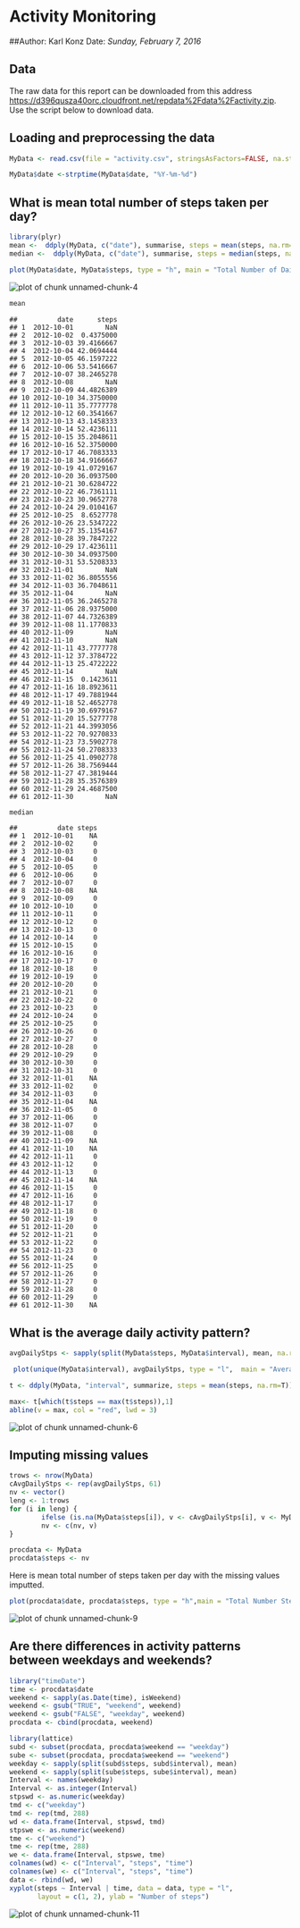 Activity Monitoring
===================

##Author: Karl Konz
Date: *Sunday, February 7, 2016*

Data 
----
The raw data for this report can be downloaded from this address <https://d396qusza40orc.cloudfront.net/repdata%2Fdata%2Factivity.zip>. Use the script below to download data.


## Loading and preprocessing the data


```r
MyData <- read.csv(file = "activity.csv", stringsAsFactors=FALSE, na.strings="NA")
```


```r
MyData$date <-strptime(MyData$date, "%Y-%m-%d")
```

## What is mean total number of steps taken per day?




```r
library(plyr)
mean <-  ddply(MyData, c("date"), summarise, steps = mean(steps, na.rm=T))
median <-  ddply(MyData, c("date"), summarise, steps = median(steps, na.rm=T))
```


```r
plot(MyData$date, MyData$steps, type = "h", main = "Total Number of Daily Steps", ylab = "Daily Number of Steps of Person", xlab = "October and November, 2012", col="darkblue", lwd=5)
```

![plot of chunk unnamed-chunk-4](figure/unnamed-chunk-4-1.png)

```r
mean
```

```
##          date      steps
## 1  2012-10-01        NaN
## 2  2012-10-02  0.4375000
## 3  2012-10-03 39.4166667
## 4  2012-10-04 42.0694444
## 5  2012-10-05 46.1597222
## 6  2012-10-06 53.5416667
## 7  2012-10-07 38.2465278
## 8  2012-10-08        NaN
## 9  2012-10-09 44.4826389
## 10 2012-10-10 34.3750000
## 11 2012-10-11 35.7777778
## 12 2012-10-12 60.3541667
## 13 2012-10-13 43.1458333
## 14 2012-10-14 52.4236111
## 15 2012-10-15 35.2048611
## 16 2012-10-16 52.3750000
## 17 2012-10-17 46.7083333
## 18 2012-10-18 34.9166667
## 19 2012-10-19 41.0729167
## 20 2012-10-20 36.0937500
## 21 2012-10-21 30.6284722
## 22 2012-10-22 46.7361111
## 23 2012-10-23 30.9652778
## 24 2012-10-24 29.0104167
## 25 2012-10-25  8.6527778
## 26 2012-10-26 23.5347222
## 27 2012-10-27 35.1354167
## 28 2012-10-28 39.7847222
## 29 2012-10-29 17.4236111
## 30 2012-10-30 34.0937500
## 31 2012-10-31 53.5208333
## 32 2012-11-01        NaN
## 33 2012-11-02 36.8055556
## 34 2012-11-03 36.7048611
## 35 2012-11-04        NaN
## 36 2012-11-05 36.2465278
## 37 2012-11-06 28.9375000
## 38 2012-11-07 44.7326389
## 39 2012-11-08 11.1770833
## 40 2012-11-09        NaN
## 41 2012-11-10        NaN
## 42 2012-11-11 43.7777778
## 43 2012-11-12 37.3784722
## 44 2012-11-13 25.4722222
## 45 2012-11-14        NaN
## 46 2012-11-15  0.1423611
## 47 2012-11-16 18.8923611
## 48 2012-11-17 49.7881944
## 49 2012-11-18 52.4652778
## 50 2012-11-19 30.6979167
## 51 2012-11-20 15.5277778
## 52 2012-11-21 44.3993056
## 53 2012-11-22 70.9270833
## 54 2012-11-23 73.5902778
## 55 2012-11-24 50.2708333
## 56 2012-11-25 41.0902778
## 57 2012-11-26 38.7569444
## 58 2012-11-27 47.3819444
## 59 2012-11-28 35.3576389
## 60 2012-11-29 24.4687500
## 61 2012-11-30        NaN
```

```r
median
```

```
##          date steps
## 1  2012-10-01    NA
## 2  2012-10-02     0
## 3  2012-10-03     0
## 4  2012-10-04     0
## 5  2012-10-05     0
## 6  2012-10-06     0
## 7  2012-10-07     0
## 8  2012-10-08    NA
## 9  2012-10-09     0
## 10 2012-10-10     0
## 11 2012-10-11     0
## 12 2012-10-12     0
## 13 2012-10-13     0
## 14 2012-10-14     0
## 15 2012-10-15     0
## 16 2012-10-16     0
## 17 2012-10-17     0
## 18 2012-10-18     0
## 19 2012-10-19     0
## 20 2012-10-20     0
## 21 2012-10-21     0
## 22 2012-10-22     0
## 23 2012-10-23     0
## 24 2012-10-24     0
## 25 2012-10-25     0
## 26 2012-10-26     0
## 27 2012-10-27     0
## 28 2012-10-28     0
## 29 2012-10-29     0
## 30 2012-10-30     0
## 31 2012-10-31     0
## 32 2012-11-01    NA
## 33 2012-11-02     0
## 34 2012-11-03     0
## 35 2012-11-04    NA
## 36 2012-11-05     0
## 37 2012-11-06     0
## 38 2012-11-07     0
## 39 2012-11-08     0
## 40 2012-11-09    NA
## 41 2012-11-10    NA
## 42 2012-11-11     0
## 43 2012-11-12     0
## 44 2012-11-13     0
## 45 2012-11-14    NA
## 46 2012-11-15     0
## 47 2012-11-16     0
## 48 2012-11-17     0
## 49 2012-11-18     0
## 50 2012-11-19     0
## 51 2012-11-20     0
## 52 2012-11-21     0
## 53 2012-11-22     0
## 54 2012-11-23     0
## 55 2012-11-24     0
## 56 2012-11-25     0
## 57 2012-11-26     0
## 58 2012-11-27     0
## 59 2012-11-28     0
## 60 2012-11-29     0
## 61 2012-11-30    NA
```

## What is the average daily activity pattern?


```r
avgDailyStps <- sapply(split(MyData$steps, MyData$interval), mean, na.rm=TRUE)
```


```r
 plot(unique(MyData$interval), avgDailyStps, type = "l",  main = "Average Number of Steps", ylab = "Number of Steps", xlab = "5 min increments", col="darkblue")

t <- ddply(MyData, "interval", summarize, steps = mean(steps, na.rm=T))

max<- t[which(t$steps == max(t$steps)),1]
abline(v = max, col = "red", lwd = 3)
```

![plot of chunk unnamed-chunk-6](figure/unnamed-chunk-6-1.png)


## Imputing missing values


```r
trows <- nrow(MyData)
cAvgDailyStps <- rep(avgDailyStps, 61) 
nv <- vector()
leng <- 1:trows
for (i in leng) {
        ifelse (is.na(MyData$steps[i]), v <- cAvgDailyStps[i], v <- MyData$steps[i])
        nv <- c(nv, v)
}
```



```r
procdata <- MyData
procdata$steps <- nv
```

Here is mean total number of steps taken per day with the missing values imputted.


```r
plot(procdata$date, procdata$steps, type = "h",main = "Total Number Steps Taken Daily", ylab = "Number of steps", xlab = "October and November, 2012", col="darkblue", lwd=5)
```

![plot of chunk unnamed-chunk-9](figure/unnamed-chunk-9-1.png)

## Are there differences in activity patterns between weekdays and weekends?


```r
library("timeDate")
time <- procdata$date
weekend <- sapply(as.Date(time), isWeekend)
weekend <- gsub("TRUE", "weekend", weekend)
weekend <- gsub("FALSE", "weekday", weekend)
procdata <- cbind(procdata, weekend)
```


```r
library(lattice)
subd <- subset(procdata, procdata$weekend == "weekday")
sube <- subset(procdata, procdata$weekend == "weekend")
weekday <- sapply(split(subd$steps, subd$interval), mean)
weekend <- sapply(split(sube$steps, sube$interval), mean)
Interval <- names(weekday)
Interval <- as.integer(Interval)
stpswd <- as.numeric(weekday)
tmd <- c("weekday")
tmd <- rep(tmd, 288)
wd <- data.frame(Interval, stpswd, tmd)
stpswe <- as.numeric(weekend)
tme <- c("weekend")
tme <- rep(tme, 288)
we <- data.frame(Interval, stpswe, tme)
colnames(wd) <- c("Interval", "steps", "time")
colnames(we) <- c("Interval", "steps", "time")
data <- rbind(wd, we)
xyplot(steps ~ Interval | time, data = data, type = "l", 
       layout = c(1, 2), ylab = "Number of steps")
```

![plot of chunk unnamed-chunk-11](figure/unnamed-chunk-11-1.png)
